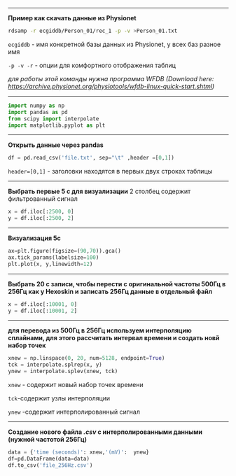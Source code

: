 ***
**Пример как скачать данные из Physionet**
```bash
rdsamp -r ecgiddb/Person_01/rec_1 -p -v >Person_01.txt 
```


`ecgiddb` - имя конкретной базы данных из Physionet, у всех баз разное имя


`-p -v -r` - опции для комфортного отображения таблиц

*для работы этой команды нужна программа WFDB (Download here: https://archive.physionet.org/physiotools/wfdb-linux-quick-start.shtml)*
***
```python
import numpy as np
import pandas as pd
from scipy import interpolate
import matplotlib.pyplot as plt
```
***
**Открыть данные через pandas**
```python
df = pd.read_csv('file.txt', sep="\t" ,header =[0,1])
```
`header=[0,1]` - заголовки находятся в первых двух строках таблицы


***
**Выбрать первые 5 с для визуализации**
2 столбец содержит фильтрованный сигнал
```python
x = df.iloc[:2500, 0] 
y = df.iloc[:2500, 2]
```
***
**Визуализация 5с**
```python
ax=plt.figure(figsize=(90,70)).gca()
ax.tick_params(labelsize=100)
plt.plot(x, y,linewidth=12)
```
***
**Выбрать 20 с записи, чтобы перести с оригинальной частоты 500Гц в 256Гц как у Hexoskin и записать 256Гц данные в отдельный файл**
```python
x = df.iloc[:10001, 0] 
y = df.iloc[:10001, 2]
```
***
**для перевода из 500Гц в 256Гц используем интерполяцию сплайнами, для этого рассчитать интервал времени и создать новй набор точек**

```python
xnew = np.linspace(0, 20, num=5128, endpoint=True) 
tck = interpolate.splrep(x, y)
ynew = interpolate.splev(xnew, tck)
```
`xnew` - содержит новый набор точек времени


`tck`-содержит узлы интерполяции


`ynew` -содержит интерполированный сигнал

***
**Создание нового файла *.csv* c интерполированными данными (нужной частотой 256Гц)**
```python
data = {'time (seconds)': xnew,'(mV)':  ynew}
df=pd.DataFrame(data=data)
df.to_csv('file_256Hz.csv')
```


